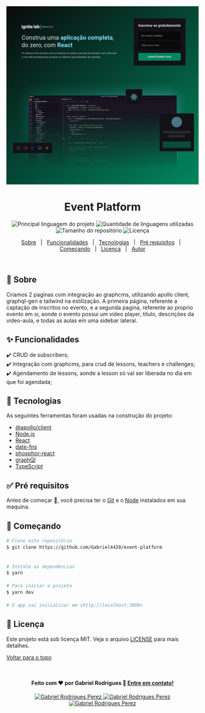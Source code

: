 <div align="center" id="top"> 
  <img src="src/assets/Home.png" alt="pagina de inscrição referente ao evento ignite-lab, contendo um formulário de email, senha e um botão de envio ao lado esquerdo, e do lado direito alguns textos referente ao evento." />

</div>

<h1 align="center">Event Platform</h1>

<p align="center">
  <img alt="Principal linguagem do projeto" src="https://img.shields.io/github/languages/top/Gabriel4420/event-platform?color=56BEB8">

  <img alt="Quantidade de linguagens utilizadas" src="https://img.shields.io/github/languages/count/Gabriel4420/event-platform?color=56BEB8">

  <img alt="Tamanho do repositório" src="https://img.shields.io/github/repo-size/Gabriel4420/event-platform?color=56BEB8">

  <img alt="Licença" src="https://img.shields.io/github/license/Gabriel4420/event-platform?color=56BEB8">

 
</p>

<p align="center">
  <a href="#dart-sobre">Sobre</a> &#xa0; | &#xa0; 
  <a href="#sparkles-funcionalidades">Funcionalidades</a> &#xa0; | &#xa0;
  <a href="#rocket-tecnologias">Tecnologias</a> &#xa0; | &#xa0;
  <a href="#white_check_mark-pré-requisitos">Pré requisitos</a> &#xa0; | &#xa0;
  <a href="#checkered_flag-começando">Começando</a> &#xa0; | &#xa0;
  <a href="#memo-licença">Licença</a> &#xa0; | &#xa0;
  <a href="https://github.com/Gabriel4420" target="_blank">Autor</a>
</p>

<br>

## :dart: Sobre ##

Criamos 2 paginas com integração ao graphcms, utilizando apollo client, graphql-gen e tailwind na estilização. A primeira página, referente a captação de inscritos no evento, e a segunda pagina, referente ao proprio evento em si, aonde o evento possui um video player, titulo, descrições da video-aula, e todas as aulas em uma sidebar lateral.

## :sparkles: Funcionalidades ##

:heavy_check_mark: CRUD de subscribers;\
:heavy_check_mark: Integração com graphcms, para crud de lessons, teachers e challenges;\
:heavy_check_mark: Agendamento de lessons, aonde a lesson só vai ser liberada no dia em que foi agendada;

## :rocket: Tecnologias ##

As seguintes ferramentas foram usadas na construção do projeto:

- [@apollo/client](https://www.apollographql.com/docs/react/)
- [Node.js](https://nodejs.org/en/)
- [React](https://pt-br.reactjs.org/)
- [date-fns](https://date-fns.org/)
- [phosphor-react](https://phosphoricons.com/)
- [graphQl](https://phosphoricons.com/)
- [TypeScript](https://www.typescriptlang.org/)

## :white_check_mark: Pré requisitos ##

Antes de começar :checkered_flag:, você precisa ter o [Git](https://git-scm.com) e o [Node](https://nodejs.org/en/) instalados em sua maquina.

## :checkered_flag: Começando ##

```bash
# Clone este repositório
$ git clone https://github.com/Gabriel4420/event-platform


# Instale as dependências
$ yarn

# Para iniciar o projeto
$ yarn dev

# O app vai inicializar em <http://localhost:3000>
```

## :memo: Licença ##

Este projeto está sob licença MIT. Veja o arquivo [LICENSE](LICENSE.md) para mais detalhes.

<a href="#top">Voltar para o topo</a>

&#xa0;

<h4 align="center">
  Feito com ❤️ por Gabriel Rodrigues 👋️ <a href="mailto:gabriel_rodrigues_perez@hotmail.com">Entre em contato!</a>
</h4>

<p align="center">

  <a href="https://www.linkedin.com/in/gabriel-rodrigues-perez-2069b072/">
    <img alt="Gabriel Rodrigues Perez" src="https://img.shields.io/badge/LinkedIn-Gabriel_Rodrigues-0e76a8?style=flat&logoColor=white&logo=linkedin">
  </a>
  <a href="https://www.facebook.com/gabriel.rodrigues.perez">
    <img alt="Gabriel Rodrigues Perez" src="https://img.shields.io/badge/Facebook-Gabriel_Rodrigues-1778F2?style=flat&logoColor=white&logo=facebook">
  </a>
  <a href="https://www.instagram.com/gabriel_rodrigues_perez/">
    <img alt="Gabriel Rodrigues Perez" src="https://img.shields.io/badge/Instagram-@gabriel4420-833AB4?style=flat&logoColor=white&logo=instagram">
  </a>
  
  
</p>


